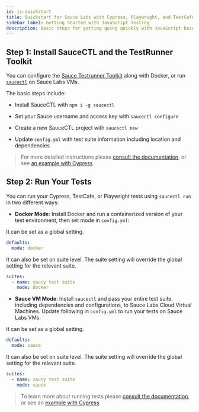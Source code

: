 ```yaml
---
id: js-quickstart
title: Quickstart for Sauce Labs with Cypress, Playwright, and TestCafe
sidebar_label: Getting Started with JavaScript Testing
description: Basic steps for getting going quickly with JavaScript based frameworks using TestRunner Toolkit and SauceCTL
---
```


## Step 1: Install SauceCTL and the TestRunner Toolkit

You can configure the [Sauce Testrunner Toolkit](https://docs.saucelabs.com/testrunner-toolkit) along with Docker, _or_ run [`saucectl`](https://docs.saucelabs.com/testrunner-toolkit/saucectl) on Sauce Labs VMs.

The basic steps include:

 * Install SauceCTL with `npm i -g saucectl`

 * Set your Sauce username and access key with `saucectl configure`

 * Create a new SauceCTL project with `saucectl new`

 * Update `config.yml` with test suite information including location and dependencies

 > For more detailed instructions please [consult the documentation](https://docs.saucelabs.com/testrunner-toolkit/installation), or see [an example with Cypress ](https://training.saucelabs.com/codelabs/Module1-Testrunner/index.html?index=..%2F..testrunner#2)


## Step 2: Run Your Tests

You can run your Cypress, TestCafe, or Playwright tests using `saucectl run` in two different ways:

 * __Docker Mode__: Install Docker and run a containerized version of your test environment, then set mode in `config.yml`:

 It can be set as a global setting.
 ```yaml
 defaults:
   mode: docker
 ```

It can also be set on suite level. The suite setting will override the global setting for the relevant suite.
 ```yaml
 suites:
   - name: saucy test suite
     mode: docker
 ```

 * __Sauce VM Mode__: Install `saucectl` and pass your entire test suite, including dependencies and configurations, to Sauce Labs Cloud Virtual Machines. Update following in `config.yml` to run your tests on Sauce Labs VMs:

 It can be set as a global setting.
 ```yaml
 defaults:
   mode: sauce
 ```

It can also be set on suite level. The suite setting will override the global setting for the relevant suite.
 ```yaml
 suites:
   - name: saucy test suite
     mode: sauce
 ```


 > To learn more about running tests please [consult the documentation](https://docs.saucelabs.com/testrunner-toolkit/running-tests), or see an [example with Cypress](https://training.saucelabs.com/codelabs/Module1-Testrunner/index.html?index=../..testrunner#3).
